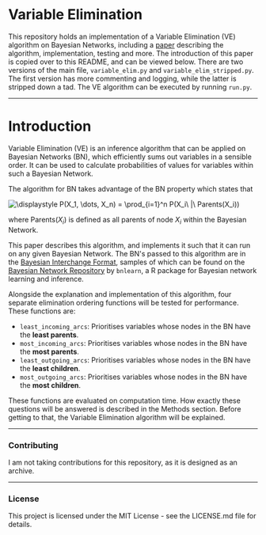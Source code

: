 # Variable Elimination
This repository holds an implementation of a Variable Elimination (VE) algorithm on Bayesian Networks, including a [paper](https://github.com/tomaarsen/VariableElimination/blob/main/paper.pdf) describing the algorithm, implementation, testing and more. The introduction of this paper is copied over to this README, and can be viewed below. There are two versions of the main file, `variable_elim.py` and `variable_elim_stripped.py`. The first version has more commenting and logging, while the latter is stripped down a tad.
The VE algorithm can be executed by running `run.py`.

---

# Introduction
Variable Elimination (VE) is an inference algorithm that can be applied on Bayesian Networks (BN), which efficiently sums out variables in a sensible order. It can be used to calculate probabilities of values for variables within such a Bayesian Network.

The algorithm for BN takes advantage of the BN property which states that

![\displaystyle P(X_1, \dots, X_n) = \prod_{i=1}^n P(X_i\ |\ Parents(X_i))](https://render.githubusercontent.com/render/math?math=\displaystyle%20P(X_1,%20\dots,%20X_n)%20=%20\prod_{i=1}^n%20P(X_i\%20|\%20Parents(X_i)))

where Parents($X_i$) is defined as all parents of node $X_i$ within the Bayesian Network.

This paper describes this algorithm, and implements it such that it can run on any given Bayesian Network. The BN's passed to this algorithm are in the [Bayesian Interchange Format](https://www.cs.washington.edu/dm/vfml/appendixes/bif.htm), samples of which can be found on the [Bayesian Network Repository](https://www.bnlearn.com/bnrepository/) by `bnlearn`, a R package for Bayesian network learning and inference.

Alongside the explanation and implementation of this algorithm, four separate elimination ordering functions will be tested for performance. These functions are:
* `least_incoming_arcs`: Prioritises variables whose nodes in the BN have the **least parents**.
* `most_incoming_arcs`: Prioritises variables whose nodes in the BN have the **most parents**.
* `least_outgoing_arcs`: Prioritises variables whose nodes in the BN have the **least children**.
* `most_outgoing_arcs`: Prioritises variables whose nodes in the BN have the **most children**.

These functions are evaluated on computation time. How exactly these questions will be answered is described in the Methods section. Before getting to that, the Variable Elimination algorithm will be explained.

---

### Contributing
I am not taking contributions for this repository, as it is designed as an archive.

---

### License
This project is licensed under the MIT License - see the LICENSE.md file for details.
